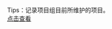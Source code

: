 
<div>Tips：记录项目组目前所维护的项目。</div>

<div><a target="_blank" href="https://naotu.baidu.com/file/7846c8be9a8c748e91b39785f3540f46?token=4c7a43647022e50d">点击查看</a></div>
